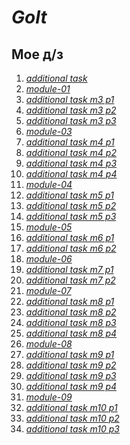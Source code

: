 # *GoIt*

## Мое д/з

1. *[additional task](https://yanaegorova.github.io/GoIt/html-css/additional%20task/index.html)*
2. *[module-01](https://yanaegorova.github.io/GoIt/html-css/module-01/index.html)*
3. *[additional task m3 p1](https://yanaegorova.github.io/GoIt/html-css/additional%20task%20m3%20p1/index.html)*
4. *[additional task m3 p2](https://yanaegorova.github.io/GoIt/html-css/additional%20task%20m3%20p2/index.html)*
5. *[additional task m3 p3](https://yanaegorova.github.io/GoIt/html-css/additional%20task%20m3%20p3/index.html)*
6. *[module-03](https://yanaegorova.github.io/GoIt/html-css/module-03/index.html)*
7. *[additional task m4 p1](https://yanaegorova.github.io/GoIt/html-css/additional%20task%20m4%20p1/index.html)*
8. *[additional task m4 p2](https://yanaegorova.github.io/GoIt/html-css/additional%20task%20m4%20p2/index.html)*
9. *[additional task m4 p3](https://yanaegorova.github.io/GoIt/html-css/additional%20task%20m4%20p3/index.html)*
10. *[additional task m4 p4](https://yanaegorova.github.io/GoIt/html-css/additional%20task%20m4%20p4/index.html)*
11. *[module-04](https://yanaegorova.github.io/GoIt/html-css/module-04/index.html)*
12. *[additional task m5 p1](https://yanaegorova.github.io/GoIt/html-css/additional%20task%20m5%20p1/index.html)*
13. *[additional task m5 p2](https://yanaegorova.github.io/GoIt/html-css/additional%20task%20m5%20p2/index.html)*
14. *[additional task m5 p3](https://yanaegorova.github.io/GoIt/html-css/additional%20task%20m5%20p3/index.html)*
15. *[module-05](https://yanaegorova.github.io/GoIt/html-css/module-05/index.html)*
16. *[additional task m6 p1](https://yanaegorova.github.io/GoIt/html-css/additional%20task%20m6%20p1/index.html)*
17. *[additional task m6 p2](https://yanaegorova.github.io/GoIt/html-css/additional%20task%20m6%20p2/index.html)*
18. *[module-06](https://yanaegorova.github.io/GoIt/html-css/module-06/index.html)*
19. *[additional task m7 p1](https://yanaegorova.github.io/GoIt/html-css/additional%20task%20m7%20p1/index.html)*
20. *[additional task m7 p2](https://yanaegorova.github.io/GoIt/html-css/additional%20task%20m7%20p2/index.html)*
21. *[module-07](https://yanaegorova.github.io/GoIt/html-css/module-07/index.html)*
22. *[additional task m8 p1](https://yanaegorova.github.io/GoIt/html-css/additional%20task%20m8%20p1/index.html)*
23. *[additional task m8 p2](https://yanaegorova.github.io/GoIt/html-css/additional%20task%20m8%20p2/index.html)*
24. *[additional task m8 p3](https://yanaegorova.github.io/GoIt/html-css/additional%20task%20m8%20p3/index.html)*
25. *[additional task m8 p4](https://yanaegorova.github.io/GoIt/html-css/additionaltaskm8p4/index.html)*
26. *[module-08](https://yanaegorova.github.io/GoIt/html-css/module-08/index.html)*
27. *[additional task m9 p1](https://yanaegorova.github.io/GoIt/html-css/additional-task-m9-p1/index.html)*
28. *[additional task m9 p2](https://yanaegorova.github.io/GoIt/html-css/additional-task-m9-p2/index.html)*
29. *[additional task m9 p3](https://yanaegorova.github.io/GoIt/html-css/additional-task-m9-p3/index.html)*
30. *[additional task m9 p4](https://yanaegorova.github.io/GoIt/html-css/additional-task-m9-p4/index.html)*
31. *[module-09](https://yanaegorova.github.io/GoIt/html-css/module-09/index.html)*
32. *[additional task m10 p1](https://yanaegorova.github.io/GoIt/html-css/additional-task-m10-p1/index.html)*
33. *[additional task m10 p2](https://yanaegorova.github.io/GoIt/html-css/additional-task-m10-p2/index.html)*
34. *[additional task m10 p3](https://yanaegorova.github.io/GoIt/html-css/additional-task-m10-p3/index.html)*


